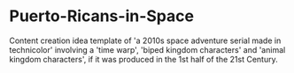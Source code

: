 # Puerto-Ricans-in-Space
Content creation idea template of 'a 2010s space adventure serial made in technicolor' involving a 'time warp', 'biped kingdom characters' and 'animal kingdom characters', if it was produced in the 1st half of the 21st Century.
